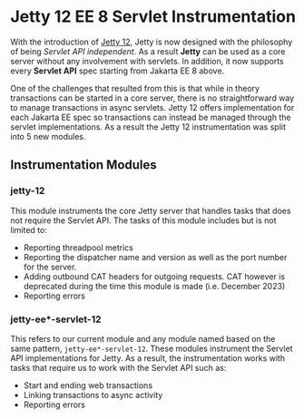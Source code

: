 # Jetty 12 EE 8 Servlet Instrumentation

With the introduction of [Jetty 12](https://webtide.com/introducing-jetty-12/), Jetty is now designed with the philosophy of being *Servlet API independent*.
As a result **Jetty** can be used as a core server without any involvement with servlets. 
In addition, it now supports every **Servlet API** spec starting from Jakarta EE 8 above.

One of the challenges that resulted from this is that while in theory transactions can
be started in a core server, there is no straightforward way to manage transactions
in async servlets. Jetty 12 offers implementation for each Jakarta EE spec so transactions can instead be 
managed through the servlet implementations. As a result the Jetty 12 instrumentation was split into 5 new modules.

## Instrumentation Modules

### jetty-12 
This module instruments the core Jetty server that handles tasks that does not require the Servlet API.
The tasks of this module includes but is not limited to:

- Reporting threadpool metrics
- Reporting the dispatcher name and version as well as the port number for the server.
- Adding outbound CAT headers for outgoing requests. CAT however is deprecated during the time this module is made (i.e. December 2023)
- Reporting errors

### jetty-ee*-servlet-12 
This refers to our current module and any module named based on the same pattern, `jetty-ee*-servlet-12`.
These modules instrument the Servlet API implementations for Jetty.
As a result, the instrumentation works with tasks that require us to work with the Servlet API such as: 

- Start and ending web transactions
- Linking transactions to async activity
- Reporting errors